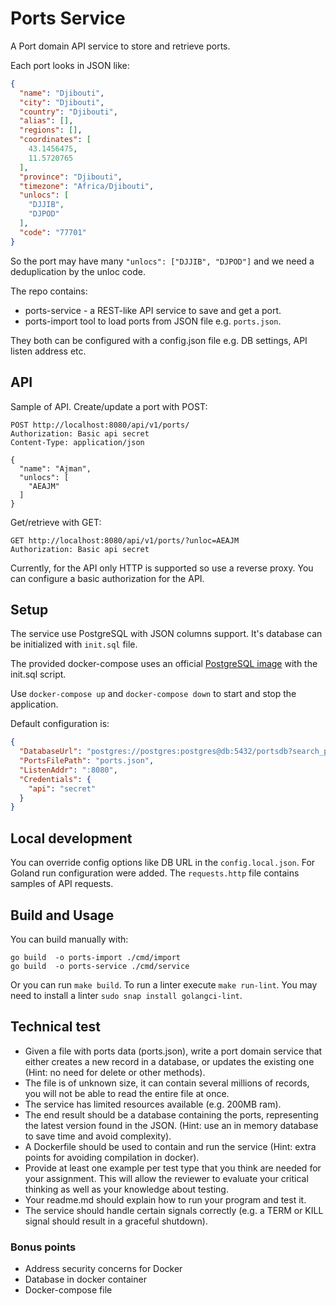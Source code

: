 # Ports Service
A Port domain API service to store and retrieve ports.

Each port looks in JSON like: 
```json
{
  "name": "Djibouti",
  "city": "Djibouti",
  "country": "Djibouti",
  "alias": [],
  "regions": [],
  "coordinates": [
    43.1456475,
    11.5720765
  ],
  "province": "Djibouti",
  "timezone": "Africa/Djibouti",
  "unlocs": [
    "DJJIB",
    "DJPOD"
  ],
  "code": "77701"
}
```

So the port may have many `"unlocs": ["DJJIB", "DJPOD"]` and we need a deduplication by the unloc code.

The repo contains:
* ports-service - a REST-like API service to save and get a port.
* ports-import tool to load ports from JSON file e.g. `ports.json`.

They both can be configured with a config.json file e.g. DB settings, API listen address etc.

## API
Sample of API. Create/update a port with POST:
```
POST http://localhost:8080/api/v1/ports/
Authorization: Basic api secret
Content-Type: application/json

{
  "name": "Ajman",
  "unlocs": [
    "AEAJM"
  ]
}
```

Get/retrieve with GET:
```
GET http://localhost:8080/api/v1/ports/?unloc=AEAJM
Authorization: Basic api secret
```

Currently, for the API only HTTP is supported so use a reverse proxy.
You can configure a basic authorization for the API.

## Setup
The service use PostgreSQL with JSON columns support.
It's database can be initialized with `init.sql` file.

The provided docker-compose uses an official [PostgreSQL image](https://hub.docker.com/_/postgres) with the init.sql script.

Use `docker-compose up` and `docker-compose down` to start and stop the application.

Default configuration is:
```json
{
  "DatabaseUrl": "postgres://postgres:postgres@db:5432/portsdb?search_path=ports_schema",
  "PortsFilePath": "ports.json",
  "ListenAddr": ":8080",
  "Credentials": {
    "api": "secret"
  }
}
```

## Local development
You can override config options like DB URL in the `config.local.json`.
For Goland run configuration were added.
The `requests.http` file contains samples of API requests.

## Build and Usage
You can build manually with:

    go build  -o ports-import ./cmd/import
    go build  -o ports-service ./cmd/service

Or you can run `make build`.
To run a linter execute `make run-lint`.
You may need to install a linter `sudo snap install golangci-lint`.

## Technical test

- Given a file with ports data (ports.json), write a port domain service that either creates a new record in a database, or updates the existing one (Hint: no need for delete or other methods).
- The file is of unknown size, it can contain several millions of records, you will not be able to read the entire file at once.
- The service has limited resources available (e.g. 200MB ram).
- The end result should be a database containing the ports, representing the latest version found in the JSON. (Hint: use an in memory database to save time and avoid complexity).
- A Dockerfile should be used to contain and run the service (Hint: extra points for avoiding compilation in docker).
- Provide at least one example per test type that you think are needed for your assignment. This will allow the reviewer to evaluate your critical thinking as well as your knowledge about testing.
- Your readme.md should explain how to run your program and test it.
- The service should handle certain signals correctly (e.g. a TERM or KILL signal should result in a graceful shutdown).

### Bonus points

- Address security concerns for Docker
- Database in docker container
- Docker-compose file
